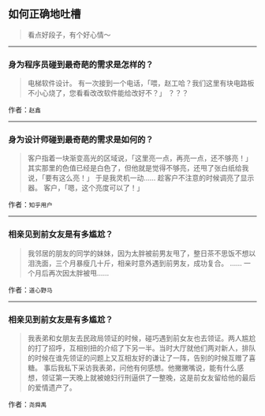 ## 如何正确地吐槽

> 看点好段子，有个好心情～


 
---

### 身为程序员碰到最奇葩的需求是怎样的？

> 电梯软件设计。
> 有一次接到一个电话，「喂，赵工哈？我们这里有块电路板不小心烧了，您看看改改软件能给改好不？」
> ？？？


作者：`赵鑫`

---

### 身为设计师碰到最奇葩的需求是如何的？

> 客户指着一块渐变高光的区域说，「这里亮一点，再亮一点，还不够亮！」
> 其实那里的色值已经是白色了，但他就是觉得不够亮，还甩了张白纸给我说，「要有这么亮！」
> 于是我灵机一动……
> 趁客户不注意的时候调亮了显示器。
> 客户，「嗯，这个亮度可以了！」


作者：`知乎用户`

---

### 相亲见到前女友是有多尴尬？

> 我邻居的朋友的同学的妹妹，因为太胖被前男友甩了，整日茶不思饭不想以泪洗面，三个月暴瘦几十斤，相亲时意外遇到前男友，成功复合。
> ……
> 一个月后再次因太胖被甩……


作者：`道心野马`

---

### 相亲见到前女友是有多尴尬？

> 我表弟和女朋友去民政局领证的时候，碰巧遇到前女友也去领证。两人尴尬的打了招呼，互相别扭的介绍了下另一半。当时大厅就他们两对新人，排队的时候在谁先领证的问题上又互相友好的谦让了一阵，告别的时候互赠了喜糖。
> 事后我私下采访我表弟，问他有何感想。他撇撇嘴说，能有什么感想，领证第一天晚上就被媳妇行刑逼供了一整晚，这是前女友留给他的最后的爱情遗产了。


作者：`尧舜禹`